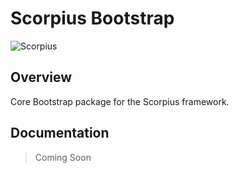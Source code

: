 # Scorpius Bootstrap

![Scorpius][1]

## Overview
Core Bootstrap package for the Scorpius framework.

## Documentation
> Coming Soon

[1]: https://raw.githubusercontent.com/scorpiusjs/graphics/master/logos/scorpiusjs-logo.png


